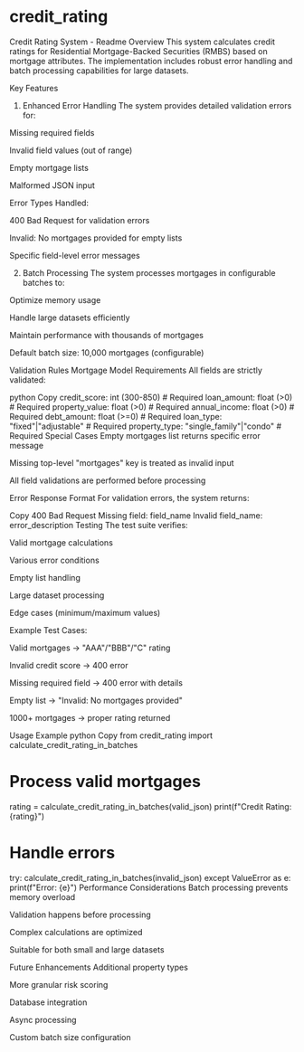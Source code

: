 # credit_rating

Credit Rating System - Readme
Overview
This system calculates credit ratings for Residential Mortgage-Backed Securities (RMBS) based on mortgage attributes. The implementation includes robust error handling and batch processing capabilities for large datasets.

Key Features
1. Enhanced Error Handling
The system provides detailed validation errors for:

Missing required fields

Invalid field values (out of range)

Empty mortgage lists

Malformed JSON input

Error Types Handled:

400 Bad Request for validation errors

Invalid: No mortgages provided for empty lists

Specific field-level error messages

2. Batch Processing
The system processes mortgages in configurable batches to:

Optimize memory usage

Handle large datasets efficiently

Maintain performance with thousands of mortgages

Default batch size: 10,000 mortgages (configurable)

Validation Rules
Mortgage Model Requirements
All fields are strictly validated:

python
Copy
credit_score: int (300-850)  # Required
loan_amount: float (>0)      # Required
property_value: float (>0)   # Required
annual_income: float (>0)    # Required
debt_amount: float (>=0)     # Required
loan_type: "fixed"|"adjustable"  # Required
property_type: "single_family"|"condo"  # Required
Special Cases
Empty mortgages list returns specific error message

Missing top-level "mortgages" key is treated as invalid input

All field validations are performed before processing

Error Response Format
For validation errors, the system returns:

Copy
400 Bad Request
Missing field: field_name
Invalid field_name: error_description
Testing
The test suite verifies:

Valid mortgage calculations

Various error conditions

Empty list handling

Large dataset processing

Edge cases (minimum/maximum values)

Example Test Cases:

Valid mortgages → "AAA"/"BBB"/"C" rating

Invalid credit score → 400 error

Missing required field → 400 error with details

Empty list → "Invalid: No mortgages provided"

1000+ mortgages → proper rating returned

Usage Example
python
Copy
from credit_rating import calculate_credit_rating_in_batches

# Process valid mortgages
rating = calculate_credit_rating_in_batches(valid_json)
print(f"Credit Rating: {rating}")

# Handle errors
try:
    calculate_credit_rating_in_batches(invalid_json)
except ValueError as e:
    print(f"Error: {e}")
Performance Considerations
Batch processing prevents memory overload

Validation happens before processing

Complex calculations are optimized

Suitable for both small and large datasets

Future Enhancements
Additional property types

More granular risk scoring

Database integration

Async processing

Custom batch size configuration
